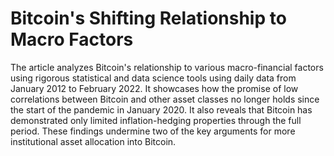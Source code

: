# Bitcoin's Shifting Relationship to Macro Factors
The article analyzes Bitcoin's relationship to various macro-financial factors using rigorous statistical and data science tools using daily data from January 2012 to February 2022. It showcases how the promise of low correlations between Bitcoin and other asset classes no longer holds since the start of the pandemic in January 2020. It also reveals that Bitcoin has demonstrated only limited inflation-hedging properties through the full period. These findings undermine two of the key arguments for more institutional asset allocation into Bitcoin.
